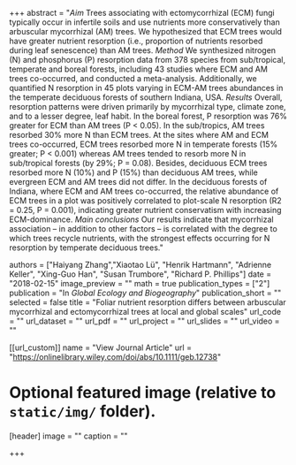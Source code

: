 +++
abstract = "*Aim* Trees associating with ectomycorrhizal (ECM) fungi typically occur in infertile soils and use nutrients more conservatively than arbuscular mycorrhizal (AM) trees. We hypothesized that ECM trees would have greater nutrient resorption (i.e., proportion of nutrients resorbed during leaf senescence) than AM trees. *Method* We synthesized nitrogen (N) and phosphorus (P) resorption data from 378 species from sub/tropical, temperate and boreal forests, including 43 studies where ECM and AM trees co-occurred, and conducted a meta-analysis. Additionally, we quantified N resorption in 45 plots varying in ECM-AM trees abundances in the temperate deciduous forests of southern Indiana, USA. *Results* Overall, resorption patterns were driven primarily by mycorrhizal type, climate zone, and to a lesser degree, leaf habit. In the boreal forest, P resorption was 76% greater for ECM than AM trees (P < 0.05). In the sub/tropics, AM trees resorbed 30% more N than ECM trees. At the sites where AM and ECM trees co-occurred, ECM trees resorbed more N in temperate forests (15% greater; P < 0.001) whereas AM trees tended to resorb more N in sub/tropical forests (by 29%; P = 0.08). Besides, deciduous ECM trees resorbed more N (10%) and P (15%) than deciduous AM trees, while evergreen ECM and AM trees did not differ. In the deciduous forests of Indiana, where ECM and AM trees co-occurred, the relative abundance of ECM trees in a plot was positively correlated to plot-scale N resorption (R2 = 0.25, P = 0.001), indicating greater nutrient conservatism with increasing ECM-dominance. *Main conclusions* Our results indicate that mycorrhizal association – in addition to other factors – is correlated with the degree to which trees recycle nutrients, with the strongest effects occurring for N resorption by temperate deciduous trees."

authors = ["Haiyang Zhang","Xiaotao Lü", "Henrik Hartmann", "Adrienne Keller", "Xing-Guo Han", "Susan Trumbore", "Richard P. Phillips"]
date = "2018-02-15"
image_preview = ""
math = true
publication_types = ["2"]
publication = "In *Global Ecology and Biogeography*"
publication_short = ""
selected = false
title = "Foliar nutrient resorption differs between arbuscular mycorrhizal and ectomycorrhizal trees at local and global scales"
url_code = ""
url_dataset = ""
url_pdf = ""
url_project = ""
url_slides = ""
url_video = ""

[[url_custom]]
name = "View Journal Article"
url = "https://onlinelibrary.wiley.com/doi/abs/10.1111/geb.12738"

# Optional featured image (relative to `static/img/` folder).
[header]
image = ""
caption = ""

+++
